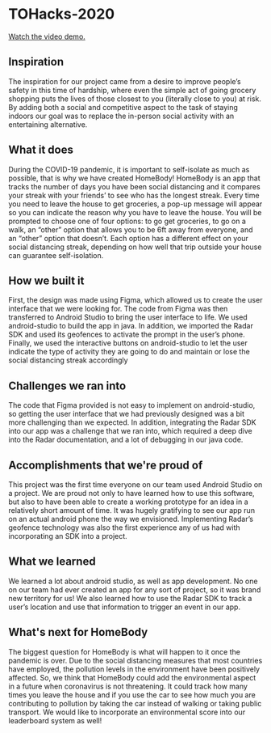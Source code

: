 # TOHacks-2020

[Watch the video demo.](https://youtu.be/98AEFQxhBYY)

## Inspiration
The inspiration for our project came from a desire to improve people’s safety in this time of hardship, where even the simple act of going grocery shopping puts the lives of those closest to you (literally close to you) at risk. By adding both a social and competitive aspect to the task of staying indoors our goal was to replace the in-person social activity with an entertaining alternative.

## What it does
During the COVID-19 pandemic, it is important to self-isolate as much as possible, that is why we have created HomeBody! HomeBody is an app that tracks the number of days you have been social distancing and it compares your streak with your friends’ to see who has the longest streak. 
Every time you need to leave the house to get groceries, a pop-up message will appear so you can indicate the reason why you have to leave the house. You will be prompted to choose one of four options: to go get groceries, to go on a walk, an “other” option that allows you to be 6ft away from everyone, and an “other” option that doesn’t. Each option has a different effect on your social distancing streak, depending on how well that trip outside your house can guarantee self-isolation. 

## How we built it
First, the design was made using Figma, which allowed us to create the user interface that we were looking for. The code from Figma was then transferred to Android Studio to bring the user interface to life. We used android-studio to build the app in java. In addition, we imported the Radar SDK and used its geofences to activate the prompt in the user’s phone. Finally, we used the interactive buttons on android-studio to let the user indicate the type of activity they are going to do and maintain or lose the social distancing streak accordingly

## Challenges we ran into
The code that Figma provided is not easy to implement on android-studio, so getting the user interface that we had previously designed was a bit more challenging than we expected. 
In addition, integrating the Radar SDK into our app was a challenge that we ran into, which required a deep dive into the Radar documentation, and a lot of debugging in our java code.

## Accomplishments that we're proud of
This project was the first time everyone on our team used Android Studio on a project. We are proud not only to have learned how to use this software, but also to have been able to create a working prototype for an idea in a relatively short amount of time. It was hugely gratifying to see our app run on an actual android phone the way we envisioned. Implementing Radar’s geofence technology was also the first experience any of us had with incorporating an SDK into a project.

## What we learned
We learned a lot about android studio, as well as app development. No one on our team had ever created an app for any sort of project, so it was brand new territory for us! We also learned how to use the Radar SDK to track a user’s location and use that information to trigger an event in our app.

## What's next for HomeBody
The biggest question for HomeBody is what will happen to it once the pandemic is over. Due to the social distancing measures that most countries have employed, the pollution levels in the environment have been positively affected. So, we think that HomeBody could add the environmental aspect in a future when coronavirus is not threatening. It could track how many times you leave the house and if you use the car to see how much you are contributing to pollution by taking the car instead of walking or taking public transport. We would like to incorporate an environmental score into our leaderboard system as well!
